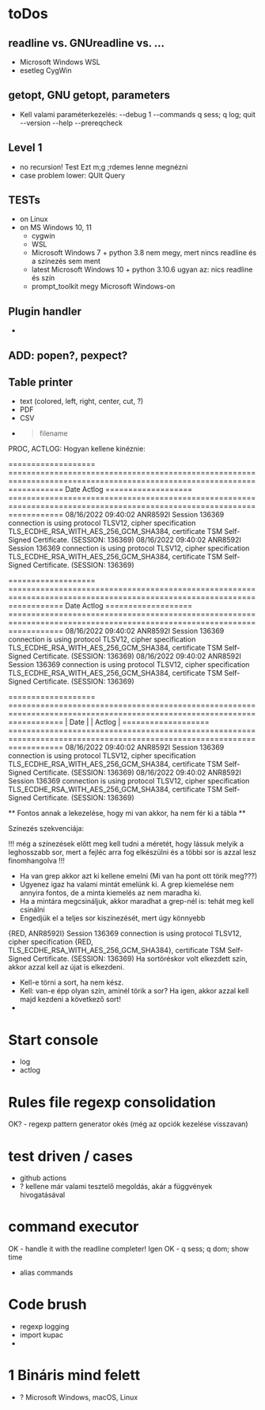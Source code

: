 # toDos

## readline vs. GNUreadline vs. ...
- Microsoft Windows WSL
- esetleg CygWin

## getopt, GNU getopt, parameters
- Kell valami paraméterkezelés: --debug 1 --commands q sess; q log; quit --version --help --prereqcheck 
 
## Level 1 
- no recursion! Test Ezt m;g ;rdemes lenne megnézni
- case problem lower: QUIt       Query

## TESTs
- on Linux
- on MS Windows 10, 11
	- cygwin
	- WSL
	- Microsoft Windows 7 + python 3.8 nem megy, mert nincs readline és a színezés sem ment
	- latest Microsoft Windows 10 + python 3.10.6 ugyan az: nics readline és szín
	- prompt_toolkit megy Microsoft Windows-on
	
## Plugin handler
- 

## ADD: popen?, pexpect?

## Table printer
- text (colored, left, right, center, cut, ?)
- PDF
- CSV
- > filename

PROC, ACTLOG: Hogyan kellene kinéznie:

=================== ========================================================================================================================
Date                Actlog
=================== ========================================================================================================================
08/16/2022 09:40:02 ANR8592I Session 136369 connection is using protocol TLSV12, cipher specification TLS_ECDHE_RSA_WITH_AES_256_GCM_SHA384,
                    certificate TSM Self-Signed Certificate.  (SESSION: 136369)
08/16/2022 09:40:02 ANR8592I Session 136369 connection is using protocol TLSV12, cipher specification TLS_ECDHE_RSA_WITH_AES_256_GCM_SHA384,
                    certificate TSM Self-Signed Certificate.  (SESSION: 136369)

=================== ========================================================================================================================
 Date                Actlog
=================== ========================================================================================================================
08/16/2022 09:40:02 ANR8592I Session 136369 connection is using protocol TLSV12, cipher specification TLS_ECDHE_RSA_WITH_AES_256_GCM_SHA384,
                    certificate TSM Self-Signed Certificate.  (SESSION: 136369)
08/16/2022 09:40:02 ANR8592I Session 136369 connection is using protocol TLSV12, cipher specification TLS_ECDHE_RSA_WITH_AES_256_GCM_SHA384,
                    certificate TSM Self-Signed Certificate.  (SESSION: 136369)

=================== ========================================================================================================================
| Date            | | Actlog                                                                                                               |
=================== ========================================================================================================================
08/16/2022 09:40:02 ANR8592I Session 136369 connection is using protocol TLSV12, cipher specification TLS_ECDHE_RSA_WITH_AES_256_GCM_SHA384,
                    certificate TSM Self-Signed Certificate.  (SESSION: 136369)
08/16/2022 09:40:02 ANR8592I Session 136369 connection is using protocol TLSV12, cipher specification TLS_ECDHE_RSA_WITH_AES_256_GCM_SHA384,
                    certificate TSM Self-Signed Certificate.  (SESSION: 136369)

** Fontos annak a lekezelése, hogy mi van akkor, ha nem fér ki a tábla **

Színezés szekvenciája:

!!! még a színezések előtt meg kell tudni a méretét, hogy lássuk melyik a leghosszabb sor, mert a fejléc arra fog elkészülni és a többi sor is azzal lesz finomhangolva !!! 
- Ha van grep akkor azt ki kellene emelni (Mi van ha pont ott törik meg???)
- Ugyenez igaz ha valami mintát emelünk ki. A grep kiemelése nem annyira fontos, de a minta kiemelés az nem maradha ki.
- Ha a mintára megcsináljuk, akkor maradhat a grep-nél is: tehát meg kell csinálni
- Engedjük el a teljes sor kiszínezését, mert úgy könnyebb

{RED, ANR8592I} Session 136369 connection is using protocol TLSV12, cipher specification {RED, TLS_ECDHE_RSA_WITH_AES_256_GCM_SHA384}, certificate TSM Self-Signed Certificate.  (SESSION: 136369)
Ha sortöréskor volt elkezdett szín, akkor azzal kell az újat is elkezdeni.

- Kell-e törni a sort, ha nem kész.
- Kell: van-e épp olyan szín, aminél törik a sor? Ha igen, akkor azzal kell majd kezdeni a következő sort!
- 

# Start console 
- log
- actlog
	
# Rules file regexp consolidation
OK? - regexp pattern generator okés (még az opciók kezelése visszavan)

# test driven / cases
- github actions
- ? kellene már valami tesztelő megoldás, akár a függvények hivogatásával

# command executor
OK - handle it with the readline completer! Igen 
OK - q sess; q dom; show time
- alias commands

# Code brush
- regexp logging
- import kupac
- 

# 1 Bináris mind felett
- ? Microsoft Windows, macOS, Linux